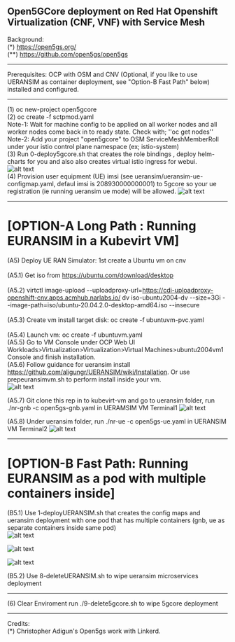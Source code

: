 ## Open5GCore deployment on Red Hat Openshift Virtualization (CNF, VNF) with Service Mesh<br>

Background: <br>
(*) https://open5gs.org/ <br>
(**) https://github.com/open5gs/open5gs <br>

----
Prerequisites: 
OCP with OSM and CNV (Optional, if you like to use UERANSIM as container deployment, see "Option-B Fast Path" below) installed and configured.<br>

----

(1) oc new-project open5gcore<br>
(2) oc create -f sctpmod.yaml<br>
Note-1: Wait for machine config to be applied on all worker nodes and all worker nodes come back in to ready state. Check with; ''oc get nodes'' <br>
Note-2: Add your project "open5gcore" to OSM ServiceMeshMemberRoll under your istio control plane namespace (ex; istio-system)<br>
(3) Run 0-deploy5gcore.sh that creates the role bindings , deploy helm-charts for you and also also creates virtual istio ingress for webui. <br>
![alt text](https://raw.githubusercontent.com/fenar/cnvopen5gcore/main/pics/Open5GCoreServiceMesh2.png)<br>
(4) Provision user equipment (UE) imsi (see ueransim/ueransim-ue-configmap.yaml, defaul imsi is 208930000000001) to 5gcore so your ue registration (ie running ueransim ue mode) will be allowed.
![alt text](https://raw.githubusercontent.com/fenar/cnvopen5gcore/main/pics/Open5GSWebUI.png)<br>

----

# [OPTION-A Long Path : Running EURANSIM in a Kubevirt VM]
(A5) Deploy UE RAN Simulator: 1st create a Ubuntu vm on cnv <br><br>
(A5.1) Get iso from https://ubuntu.com/download/desktop <br><br>
(A5.2) virtctl image-upload --uploadproxy-url=https://cdi-uploadproxy-openshift-cnv.apps.acmhub.narlabs.io/ dv iso-ubuntu2004-dv --size=3Gi --image-path=iso/ubuntu-20.04.2.0-desktop-amd64.iso --insecure <br><br>
(A5.3) Create vm install target disk:  oc create -f ubuntuvm-pvc.yaml <br><br>
(A5.4) Launch vm: oc create -f ubuntuvm.yaml <br>
(A5.5) Go to VM Console under OCP Web UI Workloads>Virtualization>Virtualization>Virtual Machines>ubuntu2004vm1 Console and finish installation.<br>
(A5.6) Follow guidance for ueransim install https://github.com/aligungr/UERANSIM/wiki/Installation. 
Or use prepeuransimvm.sh to perform install inside your vm.<br>
![alt text](https://raw.githubusercontent.com/fenar/cnvopen5gcore/main/pics/UERANSIM2.png)<br>

(A5.7) Git clone this rep in to kubevirt-vm and go to ueransim folder, run ./nr-gnb -c open5gs-gnb.yaml in UERAMSIM VM Terminal1 
![alt text](https://raw.githubusercontent.com/fenar/cnvopen5gcore/main/pics/ueransim-gnb2.png)<br>

(A5.8) Under ueransim folder, run ./nr-ue -c open5gs-ue.yaml in UERANSIM VM Terminal2
![alt text](https://raw.githubusercontent.com/fenar/cnvopen5gcore/main/pics/ueransim-ue2.png)<br>

----

# [OPTION-B Fast Path: Running EURANSIM as a pod with multiple containers inside] 
(B5.1) Use 1-deployUERANSIM.sh that creates the config maps and ueransim deployment with one pod that has multiple containers (gnb, ue as separate containers inside same pod) <br>
![alt text](https://raw.githubusercontent.com/fenar/cnvopen5gcore/main/pics/ueransim-pod.png)<br>

![alt text](https://raw.githubusercontent.com/fenar/cnvopen5gcore/main/pics/ueransim-gnb-cont.png)<br>

![alt text](https://raw.githubusercontent.com/fenar/cnvopen5gcore/main/pics/ueransim-ue-cont.png)<br>

(B5.2) Use 8-deleteUERANSIM.sh to wipe ueransim microservices deployment

----

(6) Clear Enviroment run ./9-delete5gcore.sh to wipe 5gcore deployment<br> 

----

Credits:<br>
(*) Christopher Adigun's Open5gs work with Linkerd.<br>
